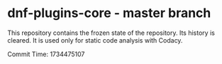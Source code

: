 # dnf-plugins-core - master branch

This repository contains the frozen state of the repository.
Its history is cleared. It is used only for static code
analysis with Codacy.

Commit Time: 1734475107